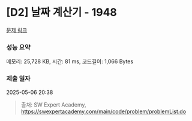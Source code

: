 # [D2] 날짜 계산기 - 1948 

[문제 링크](https://swexpertacademy.com/main/code/problem/problemDetail.do?contestProbId=AV5PnnU6AOsDFAUq) 

### 성능 요약

메모리: 25,728 KB, 시간: 81 ms, 코드길이: 1,066 Bytes

### 제출 일자

2025-05-06 20:38



> 출처: SW Expert Academy, https://swexpertacademy.com/main/code/problem/problemList.do